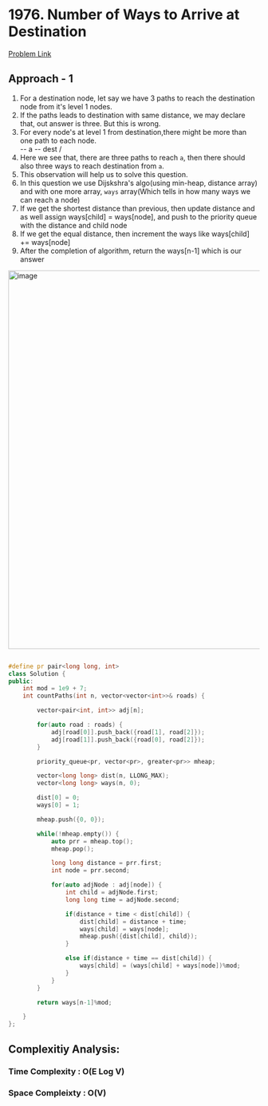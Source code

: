 # 1976. Number of Ways to Arrive at Destination

[Problem Link](https://leetcode.com/problems/number-of-ways-to-arrive-at-destination/)

## Approach - 1

1. For a destination node, let say we have 3 paths to reach the destination node from it's level 1 nodes.
2. If the paths leads to destination with same distance, we may declare that, out answer is three. But this is wrong.
3. For every node's at level 1 from destination,there might be more than one path to each node.
   \
   -- a -- dest
   /
4. Here we see that, there are three paths to reach `a`, then there should also three ways to reach destination from `a`.
5. This observation will help us to solve this question.
6. In this question we use Dijskshra's algo(using min-heap, distance array) and with one more array, `ways` array(Which tells in how many ways we can reach a node)
7. If we get the shortest distance than previous, then update distance and as well
   assign ways[child] = ways[node], and push to the priority queue with the distance and child node
8. If we get the equal distance, then increment the ways like ways[child] += ways[node]
9. After the completion of algorithm, return the ways[n-1] which is our answer

<img width="759" alt="image" src="https://github.com/user-attachments/assets/cf2caef2-464d-48b1-94d1-8dcb6a6b5427">

```c++

#define pr pair<long long, int>
class Solution {
public:
    int mod = 1e9 + 7;
    int countPaths(int n, vector<vector<int>>& roads) {

        vector<pair<int, int>> adj[n];

        for(auto road : roads) {
            adj[road[0]].push_back({road[1], road[2]});
            adj[road[1]].push_back({road[0], road[2]});
        }

        priority_queue<pr, vector<pr>, greater<pr>> mheap;

        vector<long long> dist(n, LLONG_MAX);
        vector<long long> ways(n, 0);

        dist[0] = 0;
        ways[0] = 1;

        mheap.push({0, 0});

        while(!mheap.empty()) {
            auto prr = mheap.top();
            mheap.pop();

            long long distance = prr.first;
            int node = prr.second;

            for(auto adjNode : adj[node]) {
                int child = adjNode.first;
                long long time = adjNode.second;

                if(distance + time < dist[child]) {
                    dist[child] = distance + time;
                    ways[child] = ways[node];
                    mheap.push({dist[child], child});
                }

                else if(distance + time == dist[child]) {
                    ways[child] = (ways[child] + ways[node])%mod;
                }
            }
        }

        return ways[n-1]%mod;

    }
};

```

## Complexitiy Analysis:

### Time Complexity : O(E Log V)

### Space Compleixty : O(V)
